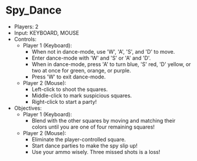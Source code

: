 # Spy_Dance

<div id="spydance" class="hidden">
		<ul>
			<li>Players: 2</li>
			<li>Input: KEYBOARD, MOUSE</li>
			<li>Controls:
				<ul>
					<li>Player 1 (Keyboard):
						<ul>
							<li>When not in dance-mode, use 'W', 'A', 'S', and 'D' to move.</li>
							<li>Enter dance-mode with 'W' and 'S' or 'A' and 'D'.</li>
							<li>When in dance-mode, press 'A' to turn blue, 'S' red, 'D' yellow, or two at once for green, orange, or purple.</li>
							<li>Press 'W' to exit dance-mode.</li>
						</ul>
					</li>
					<li>Player 2 (Mouse):
						<ul>
							<li>Left-click to shoot the squares.</li>
							<li>Middle-click to mark suspicious squares.</li>
							<li>Right-click to start a party!</li>
						</ul>
					</li>
				</ul>
			</li>
			<li>Objectives:
				<ul>
					<li>Player 1 (Keyboard):
						<ul>
							<li>Blend with the other squares by moving and matching their colors until you are one of four remaining squares!</li>
						</ul>
					</li>
					<li>Player 2 (Mouse):
						<ul>
							<li>Eliminate the player-controlled square.</li>
							<li>Start dance parties to make the spy slip up!</li>
							<li>Use your ammo wisely. Three missed shots is a loss!</li>
						</ul>
					</li>
				</ul>
			</li>
		</ul>
	</div>
